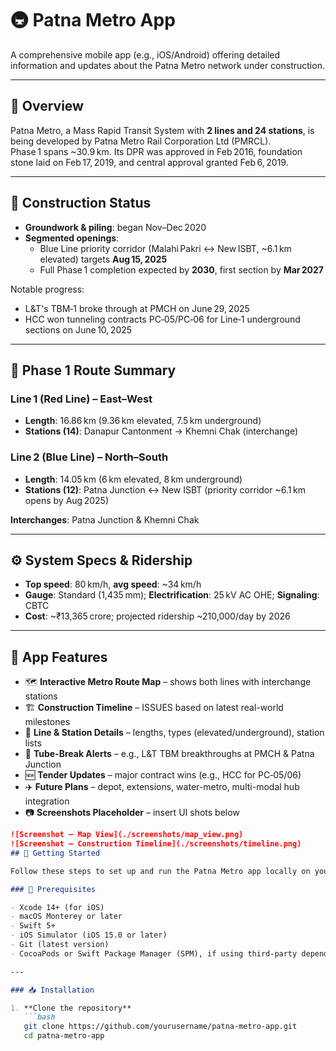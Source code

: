 # 🚇 Patna Metro App

A comprehensive mobile app (e.g., iOS/Android) offering detailed information and updates about the Patna Metro network under construction.

---

## 📌 Overview

Patna Metro, a Mass Rapid Transit System with **2 lines and 24 stations**, is being developed by Patna Metro Rail Corporation Ltd (PMRCL).  
Phase 1 spans ~30.9 km. Its DPR was approved in Feb 2016, foundation stone laid on Feb 17, 2019, and central approval granted Feb 6, 2019.

---

## 🚧 Construction Status

- **Groundwork & piling**: began Nov–Dec 2020 
- **Segmented openings**:
  - Blue Line priority corridor (Malahi Pakri ↔ New ISBT, ~6.1 km elevated) targets **Aug 15, 2025** 
  - Full Phase 1 completion expected by **2030**, first section by **Mar 2027**

Notable progress:  
- L&T's TBM‑1 broke through at PMCH on June 29, 2025 
- HCC won tunneling contracts PC‑05/PC‑06 for Line‑1 underground sections on June 10, 2025

---

## 🚆 Phase 1 Route Summary

### Line 1 (Red Line) – East–West  
- **Length**: 16.86 km (9.36 km elevated, 7.5 km underground)  
- **Stations (14)**: Danapur Cantonment → Khemni Chak (interchange)

### Line 2 (Blue Line) – North–South  
- **Length**: 14.05 km (6 km elevated, 8 km underground)  
- **Stations (12)**: Patna Junction ↔ New ISBT (priority corridor ~6.1 km opens by Aug 2025)

**Interchanges**: Patna Junction & Khemni Chak 

---

## ⚙️ System Specs & Ridership

- **Top speed**: 80 km/h, **avg speed**: ~34 km/h 
- **Gauge**: Standard (1,435 mm); **Electrification**: 25 kV AC OHE; **Signaling**: CBTC  
- **Cost**: ~₹13,365 crore; projected ridership ~210,000/day by 2026

---

## 🎯 App Features

- 🗺️ **Interactive Metro Route Map** – shows both lines with interchange stations
- 🏗️ **Construction Timeline** – ISSUES based on latest real-world milestones
- 📝 **Line & Station Details** – lengths, types (elevated/underground), station lists
- 📍 **Tube-Break Alerts** – e.g., L&T TBM breakthroughs at PMCH & Patna Junction
- 🆕 **Tender Updates** – major contract wins (e.g., HCC for PC‑05/06)
- ✈️ **Future Plans** – depot, extensions, water-metro, multi-modal hub integration
- 📷 **Screenshots Placeholder** – insert UI shots below

```markdown
![Screenshot – Map View](./screenshots/map_view.png)  
![Screenshot – Construction Timeline](./screenshots/timeline.png)  
## 🚀 Getting Started

Follow these steps to set up and run the Patna Metro app locally on your machine:

### 🔧 Prerequisites

- Xcode 14+ (for iOS)
- macOS Monterey or later
- Swift 5+
- iOS Simulator (iOS 15.0 or later)
- Git (latest version)
- CocoaPods or Swift Package Manager (SPM), if using third-party dependencies

---

### 📥 Installation

1. **Clone the repository**
   ```bash
   git clone https://github.com/yourusername/patna-metro-app.git
   cd patna-metro-app
